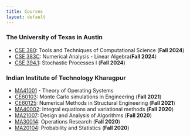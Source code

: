 ```yaml
---
title: Courses 
layout: default
---
```


### The University of Texas in Austin
- [CSE 380](https://oden.utexas.edu/media/academics/course/Gen_syllabus_CSE_380.pdf): Tools and Techniques of Computational Science (**Fall 2024**)
- [CSE 383C](https://oden.utexas.edu/academics/courses/numerical-analysis-linear-algebra/): Numerical Analysis - Linear Algebra(**Fall 2024**)
- [CSE 394.1](https://oden.utexas.edu/academics/courses/Stochastic-processes-I-394-1/): Stochastic Processes I (**Fall 2024**)


### Indian Institute of Technology Kharagpur
- [MA41001](https://erp.iitkgp.ac.in/ERPWebServices/curricula/commonFileDownloader.jsp) - Theory of Operating Systems
- [CE60103](https://erp.iitkgp.ac.in/ERPWebServices/curricula/commonFileDownloader.jsp?fileFullPath=/DATA/ARCHIVE/SUBJECT/SYLLABUS/2009/CE60103//CE60103_1.pdf): Monte Carlo simulations in Engineering (**Fall 2021**)
- [CE60125](http://www.facweb.iitkgp.ac.in/~biswanath/TeachingNM.html): Numerical Methods in Structural Engineering (**Fall 2021**)
- [MA40002](https://erp.iitkgp.ac.in/ERPWebServices/curricula/commonFileDownloader.jsp): Integral equations and variational methods (**Fall 2020**)
- [MA21007](https://erp.iitkgp.ac.in/ERPWebServices/curricula/commonFileDownloader.jsp?fileFullPath=/DATA/ARCHIVE/SUBJECT/SYLLABUS/2009/MA21007//MA21007_1.pdf): Design and Analysis of Algorithms (**Fall 2020**)
- [MA30014](https://erp.iitkgp.ac.in/ERPWebServices/curricula/commonFileDownloader.jsp?fileFullPath=/DATA/ARCHIVE/SUBJECT/SYLLABUS/2009/MA30014//MA30014_1.pdf): Operations Research (**Fall 2020**)
- [MA20104](https://wiki.metakgp.org/w/MA20104:_Probability_And_Statistics): Probability and Statistics (**Fall 2020**)